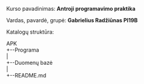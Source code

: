   Kurso pavadinimas: **Antroji programavimo praktika**  
  
  Vardas, pavardė, grupė: __Gabrielius Radžiūnas PI19B__
  
  Katalogų struktūra:
  
  APK  
  +--Programa  
  |  
  +--Duomenų bazė  
  |  
  +--README.md  
